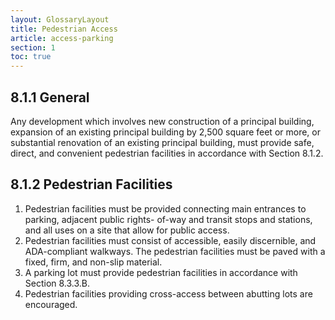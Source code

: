 ```yaml
---
layout: GlossaryLayout
title: Pedestrian Access
article: access-parking
section: 1
toc: true
---
```


## 8.1.1 General

Any development which involves new construction of a principal building, expansion of an existing principal building by 2,500 square feet or more, or
substantial renovation of an existing principal building, must provide safe, direct, and convenient pedestrian facilities in accordance with Section 8.1.2.

## 8.1.2 Pedestrian Facilities

1. Pedestrian facilities must be provided connecting main entrances to parking, adjacent public rights- of-way and transit stops and stations, and all uses on a site that allow for public access.
2. Pedestrian facilities must consist of accessible, easily discernible, and ADA-compliant walkways. The pedestrian facilities must be paved with a fixed, firm, and non-slip material.
3. A parking lot must provide pedestrian facilities in accordance with Section 8.3.3.B.
4. Pedestrian facilities providing cross-access between abutting lots are encouraged.
